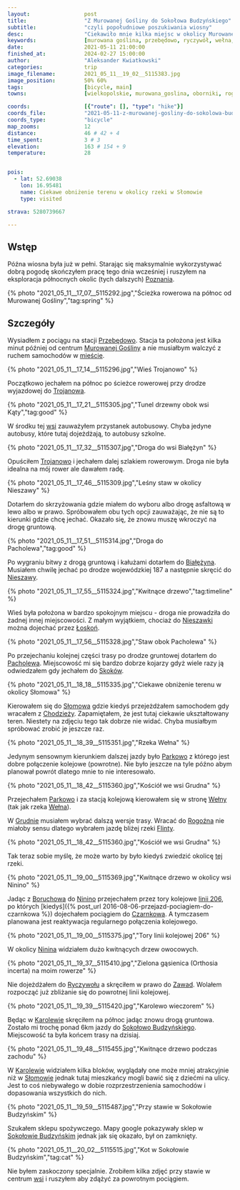 ```yaml
---
layout:                 post
title:                  "Z Murowanej Gośliny do Sokołowa Budzyńskiego"
subtitle:               "czyli popołudniowe poszukiwania wiosny"
desc:                   "Ciekawiło mnie kilka miejsc w okolicy Murowanej Gośliny i tego dnia udało mi się je zobaczyć. Miałem trochę inne wyobrażenia wobec ich ale sama wiosna wystarczyła, abym był zadowolony z tej wycieczki."
keywords:               [murowana goślina, przebędowo, ryczywół, wełna, parkowo, rogoźno, sokołowo budzyńskie]
date:                   2021-05-11 21:00:00
finished_at:            2024-02-27 15:00:00
author:                 "Aleksander Kwiatkowski"
categories:             trip
image_filename:         2021_05_11__19_02__5115383.jpg
image_position:         50% 60%
tags:                   [bicycle, main]
towns:                  [wielkopolskie, murowana_goslina, oborniki, rogozno, ryczywol, budzyn]

coords:                 [{"route": [], "type": "hike"}]
coords_file:            "2021-05-11-z-murowanej-gosliny-do-sokolowa-budzynskiego.json"
coords_type:            "bicycle"
map_zooms:              12
distance:               46 # 42 + 4
time_spent:             3 # 3
elevation:              163 # 154 + 9
temperature:            28


pois:
  - lat: 52.69038
    lon: 16.95481
    name: Ciekawe obniżenie terenu w okolicy rzeki w Słomowie
    type: visited

strava: 5280739667

---
```


[wiki-zielona-gasienica]: https://en.wikipedia.org/wiki/Orthosia_incerta
[wiki-poznan]: https://pl.wikipedia.org/wiki/Pozna%C5%84
[wiki-przebedowo]: https://pl.wikipedia.org/wiki/Przeb%C4%99dowo_(wojew%C3%B3dztwo_wielkopolskie)
[wiki-murowana-goslina]: https://pl.wikipedia.org/wiki/Murowana_Go%C5%9Blina
[wiki-trojanowo]: https://pl.wikipedia.org/wiki/Trojanowo_(wojew%C3%B3dztwo_wielkopolskie)
[wiki-bialezyn]: https://pl.wikipedia.org/wiki/Bia%C5%82%C4%99%C5%BCyn_(powiat_pozna%C5%84ski)
[wiki-nieszawa]: https://pl.wikipedia.org/wiki/Nieszawa_(wojew%C3%B3dztwo_wielkopolskie)
[wiki-nieszawka]: https://pl.wikipedia.org/wiki/Nieszawka_(wojew%C3%B3dztwo_wielkopolskie)
[wiki-loskon]: https://pl.wikipedia.org/wiki/%C5%81osko%C5%84_Stary
[wiki-pacholewo]: https://pl.wikipedia.org/wiki/Pacholewo
[wiki-skoki]: https://pl.wikipedia.org/wiki/Skoki_(powiat_w%C4%85growiecki)
[wiki-slomowo]: https://pl.wikipedia.org/wiki/S%C5%82omowo_(powiat_obornicki)
[wiki-chodziez]: https://pl.wikipedia.org/wiki/Chodzie%C5%BC
[wiki-parkowo]: https://pl.wikipedia.org/wiki/Parkowo_(powiat_obornicki)
[wiki-wies-welna]: https://pl.wikipedia.org/wiki/We%C5%82na_(wojew%C3%B3dztwo_wielkopolskie)
[wiki-rzeka-welna]: https://pl.wikipedia.org/wiki/We%C5%82na_(rzeka)
[wiki-grudna]: https://pl.wikipedia.org/wiki/Grudna_(powiat_obornicki)
[wiki-rogozno]: https://pl.wikipedia.org/wiki/Rogo%C5%BAno
[wiki-rzeka-flinta]: https://pl.wikipedia.org/wiki/Flinta_(rzeka)
[wiki-boruchowo]: https://pl.wikipedia.org/wiki/Boruchowo
[wiki-ninino]: https://pl.wikipedia.org/wiki/Ninino
[wiki-czarnkow]: https://pl.wikipedia.org/wiki/Czarnk%C3%B3w
[wiki-ryczywol]: https://pl.wikipedia.org/wiki/Ryczyw%C3%B3%C5%82_(wojew%C3%B3dztwo_wielkopolskie)
[wiki-zawady]: https://pl.wikipedia.org/wiki/Zawady_(powiat_obornicki)
[wiki-karolewo]: https://pl.wikipedia.org/wiki/Karolewo_(powiat_obornicki)
[wiki-sokolowo-budzynskie]: https://pl.wikipedia.org/wiki/Soko%C5%82owo_Budzy%C5%84skie


## Wstęp

Późna wiosna była już w pełni. Starając się maksymalnie wykorzystywać dobrą pogodę
skończyłem pracę tego dnia wcześniej i ruszyłem na eksploracja północnych okolic
(tych dalszych) [Poznania][wiki-poznan].

{% photo "2021_05_11__17_07__5115292.jpg","Ścieżka rowerowa na północ od Murowanej Gośliny","tag:spring" %}

## Szczegóły

Wysiadłem z pociągu na stacji [Przebędowo][wiki-przebedowo]. Stacja ta
położona jest kilka minut później od centrum [Murowanej Gośliny][wiki-murowana-goslina]
a nie musiałbym walczyć z ruchem samochodów w [mieście][wiki-murowana-goslina].

{% photo "2021_05_11__17_14__5115296.jpg","Wieś Trojanowo" %}

Początkowo jechałem na północ  po ścieżce rowerowej przy drodze wyjazdowej do
[Trojanowa][wiki-trojanowo].

{% photo "2021_05_11__17_21__5115305.jpg","Tunel drzewny obok wsi Kąty","tag:good" %}

W środku tej [wsi][wiki-trojanowo] zauważyłem przystanek autobusowy. Chyba jedyne
autobusy, które tutaj dojeżdżają, to autobusy szkolne.

{% photo "2021_05_11__17_32__5115307.jpg","Droga do wsi Białężyn" %}

Opuściłem [Trojanowo][wiki-trojanowo] i jechałem dalej szlakiem rowerowym. Droga nie była
idealna na mój rower ale dawałem radę.

{% photo "2021_05_11__17_46__5115309.jpg","Leśny staw w okolicy Nieszawy" %}

Dotarłem do skrzyżowania gdzie miałem do wyboru albo drogę asfaltową w lewo albo w prawo.
Spróbowałem obu tych opcji zauważając, że nie są to kierunki gdzie chcę
jechać. Okazało się, że znowu muszę wkroczyć na drogę gruntową.

{% photo "2021_05_11__17_51__5115314.jpg","Droga do Pacholewa","tag:good" %}

Po wygraniu bitwy z drogą gruntową i kałużami dotarłem do [Białężyna][wiki-bialezyn].
Musiałem chwilę jechać po drodze wojewódzkiej 187 a następnie skręcić do
[Nieszawy][wiki-nieszawa].

{% photo "2021_05_11__17_55__5115324.jpg","Kwitnące drzewo","tag:timeline" %}

Wieś była położona w bardzo spokojnym miejscu - droga nie
prowadziła do żadnej innej miejscowości. Z małym wyjątkiem, chociaż do
[Nieszawki][wiki-nieszawka] można dojechać przez [Łoskoń][wiki-loskon].

{% photo "2021_05_11__17_56__5115328.jpg","Staw obok Pacholewa" %}

Po przejechaniu kolejnej części trasy po drodze gruntowej dotarłem do
[Pacholewa][wiki-pacholewo]. Miejscowość mi się bardzo dobrze kojarzy gdyż
wiele razy ją odwiedzałem gdy jechałem do [Skoków][wiki-skoki].

{% photo "2021_05_11__18_18__5115335.jpg","Ciekawe obniżenie terenu w okolicy Słomowa" %}

Kierowałem się do [Słomowa][wiki-slomowo] gdzie kiedyś przejeżdżałem samochodem
gdy wracałem z [Chodzieży][wiki-chodziez]. Zapamiętałem, że jest tutaj ciekawie
ukształtowany teren. Niestety na zdjęciu tego tak dobrze nie widać. Chyba
musiałbym spróbować zrobić je jeszcze raz.

{% photo "2021_05_11__18_39__5115351.jpg","Rzeka Wełna" %}

Jedynym sensownym kierunkiem dalszej jazdy było [Parkowo][wiki-parkowo] z którego
jest dobre połączenie kolejowe (powrotne). Nie było jeszcze
na tyle późno abym planował powrót dlatego mnie to nie interesowało.

{% photo "2021_05_11__18_42__5115360.jpg","Kościół we wsi Grudna" %}

Przejechałem [Parkowo][wiki-parkowo] i za stacją kolejową kierowałem się
w stronę [Wełny][wiki-wies-welna] (tak jak rzeka [Wełna][wiki-rzeka-welna]).

W [Grudnie][wiki-grudna] musiałem wybrać dalszą wersje trasy. Wracać do
[Rogoźna][wiki-rogozno] nie miałoby sensu dlatego wybrałem jazdę bliżej
rzeki [Flinty][wiki-rzeka-flinta].

{% photo "2021_05_11__18_42__5115360.jpg","Kościół we wsi Grudna" %}

Tak teraz sobie myślę, że może warto by było kiedyś zwiedzić okolicę
[tej][wiki-rzeka-flinta] rzeki.

[wiki-linia-206]: https://pl.wikipedia.org/wiki/Linia_kolejowa_nr_206

{% photo "2021_05_11__19_00__5115369.jpg","Kwitnące drzewo w okolicy wsi Ninino" %}

Jadąc z [Boruchowa][wiki-boruchowo] do [Ninino][wiki-ninino]
przejechałem przez tory kolejowe [linii 206][wiki-linia-206],
po których [kiedyś]({% post_url 2016-08-06-przejazd-pociagiem-do-czarnkowa %})
dojechałem pociągiem do [Czarnkowa][wiki-czarnkow]. A tymczasem planowana
jest reaktywacja regularnego połączenia kolejowego.

{% photo "2021_05_11__19_00__5115375.jpg","Tory linii kolejowej 206" %}

W okolicy [Ninina][wiki-ninino] widziałem dużo kwitnących drzew owocowych.

{% photo "2021_05_11__19_37__5115410.jpg","Zielona gąsienica (Orthosia incerta) na moim rowerze" %}

Nie dojeżdżałem do [Ryczywołu][wiki-ryczywol] a skręciłem w prawo do
[Zawad][wiki-zawady]. Wolałem rozpocząć już zbliżanie się do
powrotnej linii kolejowej.

{% photo "2021_05_11__19_39__5115420.jpg","Karolewo wieczorem" %}

Będąc w [Karolewie][wiki-karolewo] skręciłem na północ jadąc znowu drogą
gruntowa. Zostało mi trochę ponad 6km jazdy do
[Sokołowo Budzyńskiego][wiki-sokolowo-budzynskie]. Miejscowość ta
była końcem trasy na dzisiaj.

{% photo "2021_05_11__19_48__5115455.jpg","Kwitnące drzewo podczas zachodu" %}

W [Karolewie][wiki-karolewo] widziałem kilka bloków, wyglądały one może mniej
atrakcyjnie niż w [Słomowie][wiki-slomowo] jednak tutaj mieszkańcy mogli bawić się
z dziećmi na ulicy. Jest to coś niebywałego w dobie rozprzestrzenienia
samochodów i dopasowania wszystkich do nich.

{% photo "2021_05_11__19_59__5115487.jpg","Przy stawie w Sokołowie Budzyńskim" %}

Szukałem sklepu spożywczego. Mapy google pokazywały sklep w
[Sokołowie Budzyńskim][wiki-sokolowo-budzynskie] jednak jak się okazało, był on
zamknięty.

{% photo "2021_05_11__20_02__5115515.jpg","Kot w Sokołowie Budzyńskim","tag:cat" %}

Nie byłem zaskoczony specjalnie. Zrobiłem kilka zdjęć przy stawie w centrum
[wsi][wiki-sokolowo-budzynskie] i ruszyłem aby zdążyć za powrotnym pociągiem.
